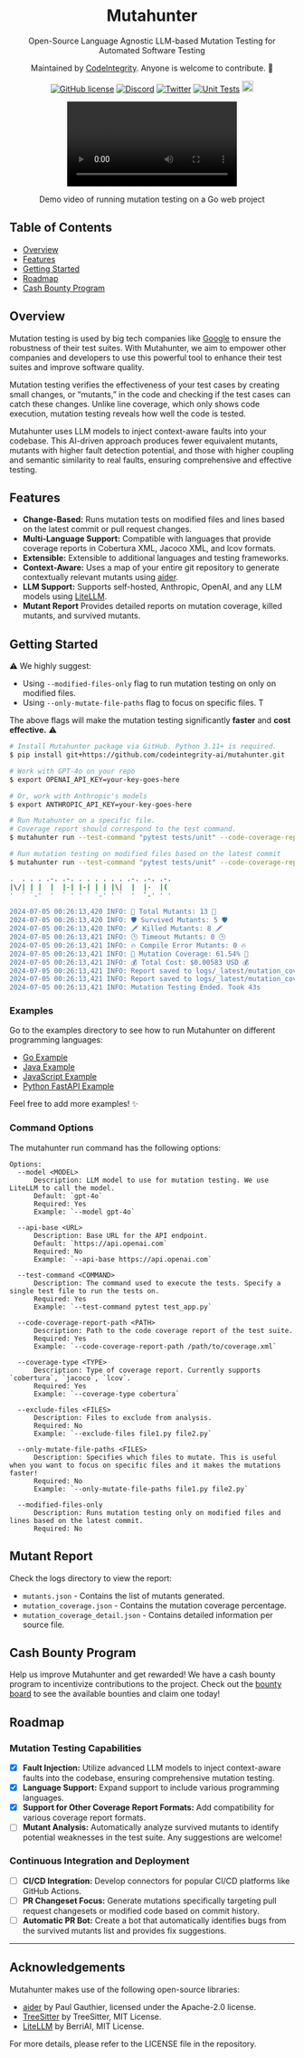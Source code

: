 <div align="center">
  <h1>Mutahunter</h1>

  Open-Source Language Agnostic LLM-based Mutation Testing for Automated Software Testing
  
  Maintained by [CodeIntegrity](https://www.codeintegrity.ai). Anyone is welcome to contribute. 🌟

  [![GitHub license](https://img.shields.io/badge/License-AGPL_3.0-blue.svg)](https://github.com/yourcompany/mutahunter/blob/main/LICENSE)
  [![Discord](https://badgen.net/badge/icon/discord?icon=discord&label&color=purple)](https://discord.gg/S5u3RDMq)
  [![Twitter](https://img.shields.io/twitter/follow/CodeIntegrity)](https://twitter.com/CodeIntegrity)
  [![Unit Tests](https://github.com/codeintegrity-ai/mutahunter/actions/workflows/test.yaml/badge.svg)](https://github.com/codeintegrity-ai/mutahunter/actions/workflows/test.yaml)
  <a href="https://github.com/codeintegrity-ai/mutahunter/commits/main">
  <img alt="GitHub" src="https://img.shields.io/github/last-commit/codeintegrity-ai/mutahunter/main?style=for-the-badge" height="20">
  </a>
</div>

<div align="center">
  <video src="https://github.com/codeintegrity-ai/mutahunter/assets/37044660/cca8a41b-b97e-4ce1-806d-e53d475d4226"></video>
  <p>Demo video of running mutation testing on a Go web project</p>
</div>

## Table of Contents

- [Overview](#overview)
- [Features](#features)
- [Getting Started](#getting-started)
- [Roadmap](#roadmap)
- [Cash Bounty Program](#cash-bounty-program)

## Overview

Mutation testing is used by big tech companies like [Google](https://research.google/pubs/state-of-mutation-testing-at-google/) to ensure the robustness of their test suites. With Mutahunter, we aim to empower other companies and developers to use this powerful tool to enhance their test suites and improve software quality.

Mutation testing verifies the effectiveness of your test cases by creating small changes, or “mutants,” in the code and checking if the test cases can catch these changes. Unlike line coverage, which only shows code execution, mutation testing reveals how well the code is tested.

Mutahunter uses LLM models to inject context-aware faults into your codebase. This AI-driven approach produces fewer equivalent mutants, mutants with higher fault detection potential, and those with higher coupling and semantic similarity to real faults, ensuring comprehensive and effective testing.

## Features

- **Change-Based:** Runs mutation tests on modified files and lines based on the latest commit or pull request changes.
- **Multi-Language Support:** Compatible with languages that provide coverage reports in Cobertura XML, Jacoco XML, and lcov formats.
- **Extensible:** Extensible to additional languages and testing frameworks.
- **Context-Aware:** Uses a map of your entire git repository to generate contextually relevant mutants using [aider](https://aider.chat/docs/repomap.html).
- **LLM Support:** Supports self-hosted, Anthropic, OpenAI, and any LLM models using [LiteLLM](https://github.com/BerriAI/litellm).
- **Mutant Report** Provides detailed reports on mutation coverage, killed mutants, and survived mutants.

## Getting Started

⚠️ We highly suggest:

- Using `--modified-files-only` flag to run mutation testing on only on modified files.
- Using `--only-mutate-file-paths` flag to focus on specific files. T

The above flags will make the mutation testing significantly **faster** and **cost effective.** ⚠️

```bash
# Install Mutahunter package via GitHub. Python 3.11+ is required.
$ pip install git+https://github.com/codeintegrity-ai/mutahunter.git

# Work with GPT-4o on your repo
$ export OPENAI_API_KEY=your-key-goes-here

# Or, work with Anthropic's models
$ export ANTHROPIC_API_KEY=your-key-goes-here

# Run Mutahunter on a specific file. 
# Coverage report should correspond to the test command.
$ mutahunter run --test-command "pytest tests/unit" --code-coverage-report-path "coverage.xml" --only-mutate-file-paths "app_1.py" "app_2.py"

# Run mutation testing on modified files based on the latest commit
$ mutahunter run --test-command "pytest tests/unit" --code-coverage-report-path "coverage.xml" --modified-files-only

.  . . . .-. .-. . . . . . . .-. .-. .-. 
|\/| | |  |  |-| |-| | | |\|  |  |-  |(  
'  ` `-'  '  ` ' ' ` `-' ' `  '  `-' ' ' 

2024-07-05 00:26:13,420 INFO: 🦠 Total Mutants: 13 🦠
2024-07-05 00:26:13,420 INFO: 🛡️ Survived Mutants: 5 🛡️
2024-07-05 00:26:13,420 INFO: 🗡️ Killed Mutants: 8 🗡️
2024-07-05 00:26:13,421 INFO: 🕒 Timeout Mutants: 0 🕒
2024-07-05 00:26:13,421 INFO: 🔥 Compile Error Mutants: 0 🔥
2024-07-05 00:26:13,421 INFO: 🎯 Mutation Coverage: 61.54% 🎯
2024-07-05 00:26:13,421 INFO: 💰 Total Cost: $0.00583 USD 💰
2024-07-05 00:26:13,421 INFO: Report saved to logs/_latest/mutation_coverage.json
2024-07-05 00:26:13,421 INFO: Report saved to logs/_latest/mutation_coverage_detail.json
2024-07-05 00:26:13,421 INFO: Mutation Testing Ended. Took 43s
```

### Examples

Go to the examples directory to see how to run Mutahunter on different programming languages:

- [Go Example](/examples/go_webservice/)
- [Java Example](/examples/java_maven/)
- [JavaScript Example](/examples/js_vanilla/)
- [Python FastAPI Example](/examples/python_fastapi/)

Feel free to add more examples! ✨

### Command Options

The mutahunter run command has the following options:

```plaintext
Options:
  --model <MODEL>
      Description: LLM model to use for mutation testing. We use LiteLLM to call the model.
      Default: `gpt-4o`
      Required: Yes
      Example: `--model gpt-4o`
  
  --api-base <URL>
      Description: Base URL for the API endpoint.
      Default: `https://api.openai.com`
      Required: No
      Example: `--api-base https://api.openai.com`

  --test-command <COMMAND>
      Description: The command used to execute the tests. Specify a single test file to run the tests on.
      Required: Yes
      Example: `--test-command pytest test_app.py`

  --code-coverage-report-path <PATH>
      Description: Path to the code coverage report of the test suite.
      Required: Yes
      Example: `--code-coverage-report-path /path/to/coverage.xml`
  
  --coverage-type <TYPE>
      Description: Type of coverage report. Currently supports `cobertura`, `jacoco`, `lcov`.
      Required: Yes
      Example: `--coverage-type cobertura`

  --exclude-files <FILES>
      Description: Files to exclude from analysis.
      Required: No
      Example: `--exclude-files file1.py file2.py`

  --only-mutate-file-paths <FILES>
      Description: Specifies which files to mutate. This is useful when you want to focus on specific files and it makes the mutations faster!
      Required: No
      Example: `--only-mutate-file-paths file1.py file2.py`
  
  --modified-files-only
      Description: Runs mutation testing only on modified files and lines based on the latest commit.
      Required: No
```

## Mutant Report

Check the logs directory to view the report:

- `mutants.json` - Contains the list of mutants generated.
- `mutation_coverage.json` - Contains the mutation coverage percentage.
- `mutation_coverage_detail.json` - Contains detailed information per source file.

## Cash Bounty Program

Help us improve Mutahunter and get rewarded! We have a cash bounty program to incentivize contributions to the project. Check out the [bounty board](https://docs.google.com/spreadsheets/d/1cT2_O55m5txrUgZV81g1gtqE_ZDu9LlzgbpNa_HIisc/edit?gid=0#gid=0) to see the available bounties and claim one today!

## Roadmap

### Mutation Testing Capabilities

- [x] **Fault Injection:** Utilize advanced LLM models to inject context-aware faults into the codebase, ensuring comprehensive mutation testing.
- [x] **Language Support:** Expand support to include various programming languages.
- [x] **Support for Other Coverage Report Formats:** Add compatibility for various coverage report formats.
- [ ] **Mutant Analysis:** Automatically analyze survived mutants to identify potential weaknesses in the test suite. Any suggestions are welcome!

### Continuous Integration and Deployment

- [ ] **CI/CD Integration:** Develop connectors for popular CI/CD platforms like GitHub Actions.
- [ ] **PR Changeset Focus:** Generate mutations specifically targeting pull request changesets or modified code based on commit history.
- [ ] **Automatic PR Bot:** Create a bot that automatically identifies bugs from the survived mutants list and provides fix suggestions.

---

## Acknowledgements

Mutahunter makes use of the following open-source libraries:

- [aider](https://github.com/paul-gauthier/aider) by Paul Gauthier, licensed under the Apache-2.0 license.
- [TreeSitter](https://github.com/tree-sitter/tree-sitter) by TreeSitter, MIT License.
- [LiteLLM](https://github.com/BerriAI/litellm) by BerriAI, MIT License.

For more details, please refer to the LICENSE file in the repository.
